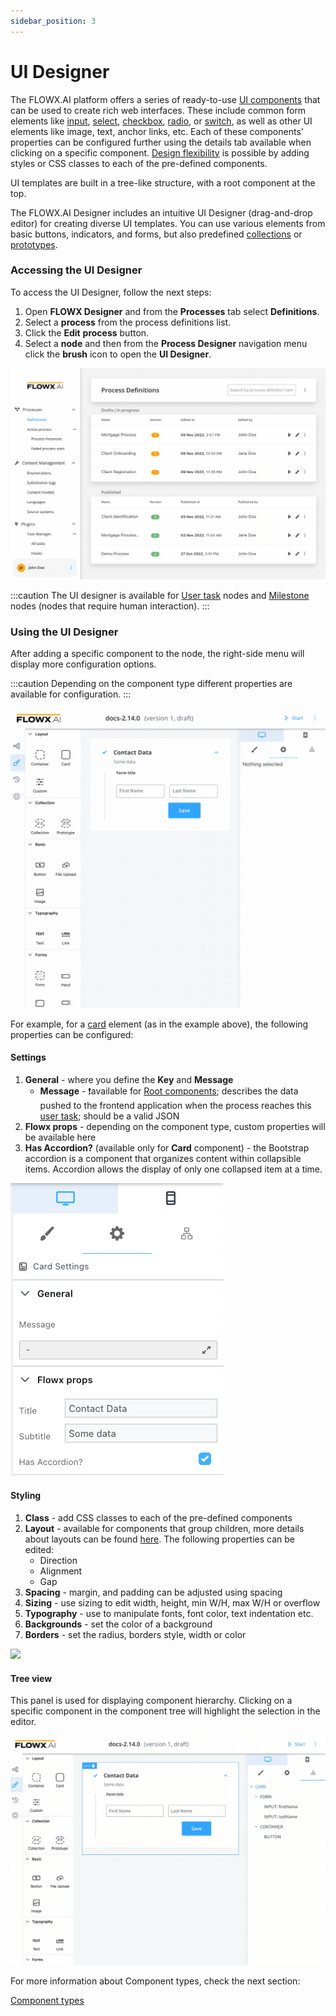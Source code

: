 ```yaml
---
sidebar_position: 3
---
```

# UI Designer

The FLOWX.AI platform offers a series of ready-to-use [UI components](./ui-component-types/ui-component-types.md) that can be used to create rich web interfaces. These include common form elements like [input](./ui-component-types/form-elements/input-form-field.md), [select](./ui-component-types/form-elements/select-form-field.md), [checkbox](./ui-component-types/form-elements/checkbox-form-field.md), [radio](./ui-component-types/form-elements/radio-form-field.md), or [switch](./ui-component-types/form-elements/switch-form-field.md), as well as other UI elements like image, text, anchor links, etc. Each of these components' properties can be configured further using the details tab available when clicking on a specific component. [Design flexibility](./#styling) is possible by adding styles or CSS classes to each of the pre-defined components.

UI templates are built in a tree-like structure, with a root component at the top.

The FLOWX.AI Designer includes an intuitive UI Designer (drag-and-drop editor) for creating diverse UI templates. You can use various elements from basic buttons, indicators, and forms, but also predefined [collections](./ui-component-types/collection/collection.md) or [prototypes](./ui-component-types/collection/collection_prototype.md).

### Accessing the UI Designer

To access the UI Designer, follow the next steps:

1. Open **FLOWX Designer** and from the **Processes** tab select **Definitions**.
2. Select a **process** from the process definitions list.
3. Click the **Edit** **process** button.
4. Select a **node** and then from the **Process Designer** navigation menu click the **brush** icon to open the **UI Designer**.

![](./img/access_ui_designer.gif)

:::caution
The UI designer is available for [User task](../node/user-task-node/user-task-node.md) nodes and [Milestone](../node/milestone-node.md) nodes (nodes that require human interaction).
:::

### Using the UI Designer

After adding a specific component to the node, the right-side menu will display more configuration options.

:::caution
Depending on the component type different properties are available for configuration.
:::

![](./img/use_ui_designer.gif)

For example, for a [card](./ui-component-types/root-components/card.md) element (as in the example above), the following properties can be configured:

#### Settings

1. **General** - where you define the **Key** and **Message**
   * **Message** - :exclamation:available for [Root components](./ui-component-types/root-components/root-components.md); describes the data pushed to the frontend application when the process reaches this [user task](../node/user-task-node/user-task-node.md); should be a valid JSON
2. **Flowx props** - depending on the component type, custom properties will be available here
3. **Has Accordion?** (available only for **Card** component) - the Bootstrap accordion is a component that organizes content within collapsible items. Accordion allows the display of only one collapsed item at a time. 

<div className= "image-scaled">

![](./img/ui_designer_settings.png)

</div>

#### Styling

1. **Class** - add CSS classes to each of the pre-defined components
2. **Layout** - available for components that group children, more details about layouts can be found [here](https://tburleson-layouts-demos.firebaseapp.com/#/docs). The following properties can be edited:
   * Direction
   * Alignment
   * Gap
3. **Spacing** - margin, and padding can be adjusted using spacing
4. **Sizing** - use sizing to edit width, height, min W/H, max W/H or overflow
5. **Typography** - use to manipulate fonts, font color, text indentation etc.
6. **Backgrounds** - set the color of a background
7. **Borders** - set the radius, borders style, width or color

<div className= "image-scaled">

![](./img/ui_designer_styling.gif)

</div>

#### Tree view

This panel is used for displaying component hierarchy. Clicking on a specific component in the component tree will highlight the selection in the editor.

![](./img/ui_designer_tree.gif)

For more information about Component types, check the next section:

[Component types](./ui-component-types/ui-component-types.md)
